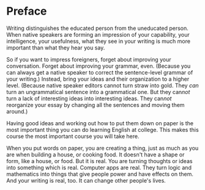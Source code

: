 # Preface

Writing distinguishes the educated person from the uneducated person. When native speakers are forming an impression of your capability, your intelligence, your usefulness, what they see in your writing is much more important than what they hear you say.

So if you want to impress foreigners, forget about improving your conversation. Forget about improving your grammar, even. (Because you can always get a native speaker to correct the sentence-level grammar of your writing.) Instead, bring your ideas and their organization to a higher level. (Because native speaker editors cannot turn straw into gold. They *can* turn an ungrammatical sentence into a grammatical one. But they can*not* turn a lack of interesting ideas into interesting ideas. They can*not* reorganize your essay by changing all the sentences and moving them around.)

Having good ideas and working out how to put them down on paper is the most important thing you can do learning English at college. This makes this course the most important course you will take here.

When you put words on paper, you are creating a thing, just as much as you are when building a house, or cooking food. It doesn't have a shape or form, like a house, or food. But it is real. You are turning thoughts or ideas into something which is real. Computer apps are real. They turn logic and mathematics into things that give people power and have effects on them. And your writing is real, too. It can change other people's lives.


